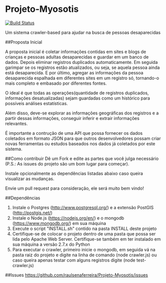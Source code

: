 Projeto-Myosotis
================
[![Build Status](https://travis-ci.org/raulsenaferreira/Projeto-Myosotis.svg)](https://travis-ci.org/raulsenaferreira/Projeto-Myosotis)

Um sistema crawler-based para ajudar na busca de pessoas desaparecidas

##Proposta Inicial

A proposta inicial é coletar informações contidas em sites e blogs de crianças e pessoas adultas desaparecidas e guardar em um banco de dados. Depois eliminar registros duplicados automaticamente. Em seguida garimpar se os registros estão atualizados, ou seja, se aquela pessoa ainda está desaparecida. E por último, agregar as informações da pessoa desaparecida espalhada em diferentes sites em um registro só, tornando-o mais completo e embasado por diferentes fontes.

O ideal é que todas as operações(quantidade de registros duplicados, informações desatualizadas) sejam guardadas como um histórico para possíveis análises estatísticas.

Além disso, deve-se explorar as informações geográficas dos registros e a partir dessas informações, conseguir inferir e extrair informações relevantes.

É importante a contrução de uma API que possa fornecer os dados coletados em formato JSON para que outros desenvolvedores possam criar novas ferramentas ou estudos baseados nos dados já coletados por este sistema.

##Como contribuir
Dê um Fork e edite as partes que você julga necessário (P.S.: As issues do projeto são um bom lugar para começar).

Instale opcionalmente as dependências listadas abaixo caso queira visualizar as mudanças.

Envie um pull request para consideração, ele será muito bem vindo!

##Dependências
1. Instale o Postgres (http://www.postgresql.org/) e a extensão PostGIS (http://postgis.net/)
2. Instale o Node.js (https://nodejs.org/en/) e o mongodb (https://www.mongodb.org/) em sua máquina
3. Execute o script "INSTALL.sh" contido na pasta INSTALL deste projeto
4. Certifique-se de colocar o projeto dentro de uma pasta que possa ser lida pelo Apache Web Server. Certifique-se também em ter instalado em sua máquina a versão 2.7.x do Python
5. Para executar o crawler, primeiro inicie o mongodb, em seguida vá na pasta raiz do projeto e digite na linha de comando (node crawler.js) ou caso queira apenas testar com alguns registros digite (node test-crawler.js)

##Issues
https://github.com/raulsenaferreira/Projeto-Myosotis/issues
